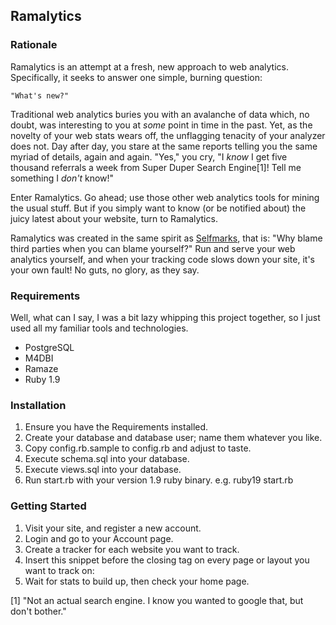 ## Ramalytics

### Rationale

Ramalytics is an attempt at a fresh, new approach to web analytics.
Specifically, it seeks to answer one simple, burning question:

    "What's new?"

Traditional web analytics buries you with an avalanche of data which, no doubt,
was interesting to you at *some* point in time in the past.  Yet, as the
novelty of your web stats wears off, the unflagging tenacity of your analyzer
does not.  Day after day, you stare at the same reports telling you the same
myriad of details, again and again.  "Yes," you cry, "I _know_ I get five
thousand referrals a week from Super Duper Search Engine[1]!  Tell me
something I _don't_ know!"

Enter Ramalytics.  Go ahead; use those other web analytics tools for mining
the usual stuff.  But if you simply want to know (or be notified about) the
juicy latest about your website, turn to Ramalytics.

Ramalytics was created in the same spirit as [Selfmarks](http://sm.purepistos.net),
that is: "Why blame third parties when you can blame yourself?"  Run and serve
your web analytics yourself, and when your tracking code slows down your site,
it's your own fault!  No guts, no glory, as they say.

### Requirements

Well, what can I say, I was a bit lazy whipping this project together, so I
just used all my familiar tools and technologies.

 * PostgreSQL
 * M4DBI
 * Ramaze
 * Ruby 1.9

### Installation

1. Ensure you have the Requirements installed.
2. Create your database and database user; name them whatever you like.
3. Copy config.rb.sample to config.rb and adjust to taste.
4. Execute schema.sql into your database.
5. Execute views.sql into your database.
6. Run start.rb with your version 1.9 ruby binary.  e.g. ruby19 start.rb

### Getting Started

1. Visit your site, and register a new account.
2. Login and go to your Account page.
3. Create a tracker for each website you want to track.
4. Insert this snippet before the closing </body> tag on every page or layout
you want to track on: <script src="http://ram.purepistos.net/ramalytics.js"></script>
5. Wait for stats to build up, then check your home page.


[1] "Not an actual search engine.  I know you wanted to google that, but don't bother."